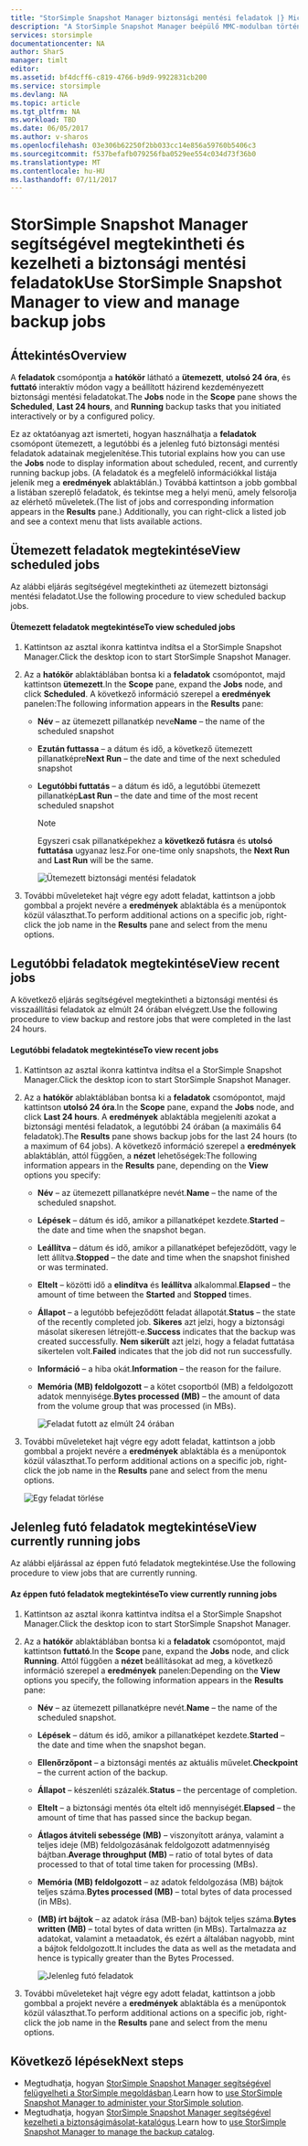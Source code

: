 ```yaml
---
title: "StorSimple Snapshot Manager biztonsági mentési feladatok |} Microsoft Docs"
description: "A StorSimple Snapshot Manager beépülő MMC-modulban történő megtekintését és kezelését ütemezett, folyamatban levő és befejezett biztonsági mentési feladatok használatát ismerteti."
services: storsimple
documentationcenter: NA
author: SharS
manager: timlt
editor: 
ms.assetid: bf4dcff6-c819-4766-b9d9-9922831cb200
ms.service: storsimple
ms.devlang: NA
ms.topic: article
ms.tgt_pltfrm: NA
ms.workload: TBD
ms.date: 06/05/2017
ms.author: v-sharos
ms.openlocfilehash: 03e306b62250f2bb033cc14e856a59760b5406c3
ms.sourcegitcommit: f537befafb079256fba0529ee554c034d73f36b0
ms.translationtype: MT
ms.contentlocale: hu-HU
ms.lasthandoff: 07/11/2017
---
```

# <a name="use-storsimple-snapshot-manager-to-view-and-manage-backup-jobs"></a><span data-ttu-id="df67c-103">StorSimple Snapshot Manager segítségével megtekintheti és kezelheti a biztonsági mentési feladatok</span><span class="sxs-lookup"><span data-stu-id="df67c-103">Use StorSimple Snapshot Manager to view and manage backup jobs</span></span>

## <a name="overview"></a><span data-ttu-id="df67c-104">Áttekintés</span><span class="sxs-lookup"><span data-stu-id="df67c-104">Overview</span></span>
<span data-ttu-id="df67c-105">A **feladatok** csomópontja a **hatókör** látható a **ütemezett**, **utolsó 24 óra**, és **futtató** interaktív módon vagy a beállított házirend kezdeményezett biztonsági mentési feladatokat.</span><span class="sxs-lookup"><span data-stu-id="df67c-105">The **Jobs** node in the **Scope** pane shows the **Scheduled**, **Last 24 hours**, and **Running** backup tasks that you initiated interactively or by a configured policy.</span></span> 

<span data-ttu-id="df67c-106">Ez az oktatóanyag azt ismerteti, hogyan használhatja a **feladatok** csomópont ütemezett, a legutóbbi és a jelenleg futó biztonsági mentési feladatok adatainak megjelenítése.</span><span class="sxs-lookup"><span data-stu-id="df67c-106">This tutorial explains how you can use the **Jobs** node to display information about scheduled, recent, and currently running backup jobs.</span></span> <span data-ttu-id="df67c-107">(A feladatok és a megfelelő információkkal listája jelenik meg a **eredmények** ablaktáblán.) Továbbá kattintson a jobb gombbal a listában szereplő feladatok, és tekintse meg a helyi menü, amely felsorolja az elérhető műveletek.</span><span class="sxs-lookup"><span data-stu-id="df67c-107">(The list of jobs and corresponding information appears in the **Results** pane.) Additionally, you can right-click a listed job and see a context menu that lists available actions.</span></span>

## <a name="view-scheduled-jobs"></a><span data-ttu-id="df67c-108">Ütemezett feladatok megtekintése</span><span class="sxs-lookup"><span data-stu-id="df67c-108">View scheduled jobs</span></span>
<span data-ttu-id="df67c-109">Az alábbi eljárás segítségével megtekintheti az ütemezett biztonsági mentési feladatot.</span><span class="sxs-lookup"><span data-stu-id="df67c-109">Use the following procedure to view scheduled backup jobs.</span></span>

#### <a name="to-view-scheduled-jobs"></a><span data-ttu-id="df67c-110">Ütemezett feladatok megtekintése</span><span class="sxs-lookup"><span data-stu-id="df67c-110">To view scheduled jobs</span></span>
1. <span data-ttu-id="df67c-111">Kattintson az asztal ikonra kattintva indítsa el a StorSimple Snapshot Manager.</span><span class="sxs-lookup"><span data-stu-id="df67c-111">Click the desktop icon to start StorSimple Snapshot Manager.</span></span> 
2. <span data-ttu-id="df67c-112">Az a **hatókör** ablaktáblában bontsa ki a **feladatok** csomópontot, majd kattintson **ütemezett**.</span><span class="sxs-lookup"><span data-stu-id="df67c-112">In the **Scope** pane, expand the **Jobs** node, and click **Scheduled**.</span></span> <span data-ttu-id="df67c-113">A következő információ szerepel a **eredmények** panelen:</span><span class="sxs-lookup"><span data-stu-id="df67c-113">The following information appears in the **Results** pane:</span></span>
   
   * <span data-ttu-id="df67c-114">**Név** – az ütemezett pillanatkép neve</span><span class="sxs-lookup"><span data-stu-id="df67c-114">**Name** – the name of the scheduled snapshot</span></span>
   * <span data-ttu-id="df67c-115">**Ezután futtassa** – a dátum és idő, a következő ütemezett pillanatképre</span><span class="sxs-lookup"><span data-stu-id="df67c-115">**Next Run** – the date and time of the next scheduled snapshot</span></span>
   * <span data-ttu-id="df67c-116">**Legutóbbi futtatás** – a dátum és idő, a legutóbbi ütemezett pillanatkép</span><span class="sxs-lookup"><span data-stu-id="df67c-116">**Last Run** – the date and time of the most recent scheduled snapshot</span></span>
     
     > [!NOTE]
     > <span data-ttu-id="df67c-117">Egyszeri csak pillanatképekhez a **következő futásra** és **utolsó futtatása** ugyanaz lesz.</span><span class="sxs-lookup"><span data-stu-id="df67c-117">For one-time only snapshots, the **Next Run** and **Last Run** will be the same.</span></span>
     
     ![Ütemezett biztonsági mentési feladatok](./media/storsimple-snapshot-manager-manage-backup-jobs/HCS_SSM_Jobs_scheduled.png) 
3. <span data-ttu-id="df67c-119">További műveleteket hajt végre egy adott feladat, kattintson a jobb gombbal a projekt nevére a **eredmények** ablaktábla és a menüpontok közül választhat.</span><span class="sxs-lookup"><span data-stu-id="df67c-119">To perform additional actions on a specific job, right-click the job name in the **Results** pane and select from the menu options.</span></span>

## <a name="view-recent-jobs"></a><span data-ttu-id="df67c-120">Legutóbbi feladatok megtekintése</span><span class="sxs-lookup"><span data-stu-id="df67c-120">View recent jobs</span></span>
<span data-ttu-id="df67c-121">A következő eljárás segítségével megtekintheti a biztonsági mentési és visszaállítási feladatok az elmúlt 24 órában elvégzett.</span><span class="sxs-lookup"><span data-stu-id="df67c-121">Use the following procedure to view backup and restore jobs that were completed in the last 24 hours.</span></span>

#### <a name="to-view-recent-jobs"></a><span data-ttu-id="df67c-122">Legutóbbi feladatok megtekintése</span><span class="sxs-lookup"><span data-stu-id="df67c-122">To view recent jobs</span></span>
1. <span data-ttu-id="df67c-123">Kattintson az asztal ikonra kattintva indítsa el a StorSimple Snapshot Manager.</span><span class="sxs-lookup"><span data-stu-id="df67c-123">Click the desktop icon to start StorSimple Snapshot Manager.</span></span>
2. <span data-ttu-id="df67c-124">Az a **hatókör** ablaktáblában bontsa ki a **feladatok** csomópontot, majd kattintson **utolsó 24 óra**.</span><span class="sxs-lookup"><span data-stu-id="df67c-124">In the **Scope** pane, expand the **Jobs** node, and click **Last 24 hours**.</span></span> <span data-ttu-id="df67c-125">A **eredmények** ablaktábla megjeleníti azokat a biztonsági mentési feladatok, a legutóbbi 24 órában (a maximális 64 feladatok).</span><span class="sxs-lookup"><span data-stu-id="df67c-125">The **Results** pane shows backup jobs for the last 24 hours (to a maximum of 64 jobs).</span></span> <span data-ttu-id="df67c-126">A következő információ szerepel a **eredmények** ablaktáblán, attól függően, a **nézet** lehetőségek:</span><span class="sxs-lookup"><span data-stu-id="df67c-126">The following information appears in the **Results** pane, depending on the **View** options you specify:</span></span>
   
   * <span data-ttu-id="df67c-127">**Név** – az ütemezett pillanatképre nevét.</span><span class="sxs-lookup"><span data-stu-id="df67c-127">**Name** – the name of the scheduled snapshot.</span></span>
   * <span data-ttu-id="df67c-128">**Lépések** – dátum és idő, amikor a pillanatképet kezdete.</span><span class="sxs-lookup"><span data-stu-id="df67c-128">**Started** – the date and time when the snapshot began.</span></span>
   * <span data-ttu-id="df67c-129">**Leállítva** – dátum és idő, amikor a pillanatképet befejeződött, vagy le lett állítva.</span><span class="sxs-lookup"><span data-stu-id="df67c-129">**Stopped** – the date and time when the snapshot finished or was terminated.</span></span>
   * <span data-ttu-id="df67c-130">**Eltelt** – közötti idő a **elindítva** és **leállítva** alkalommal.</span><span class="sxs-lookup"><span data-stu-id="df67c-130">**Elapsed** – the amount of time between the **Started** and **Stopped** times.</span></span>
   * <span data-ttu-id="df67c-131">**Állapot** – a legutóbb befejeződött feladat állapotát.</span><span class="sxs-lookup"><span data-stu-id="df67c-131">**Status** – the state of the recently completed job.</span></span> <span data-ttu-id="df67c-132">**Sikeres** azt jelzi, hogy a biztonsági másolat sikeresen létrejött-e.</span><span class="sxs-lookup"><span data-stu-id="df67c-132">**Success** indicates that the backup was created successfully.</span></span> <span data-ttu-id="df67c-133">**Nem sikerült** azt jelzi, hogy a feladat futtatása sikertelen volt.</span><span class="sxs-lookup"><span data-stu-id="df67c-133">**Failed** indicates that the job did not run successfully.</span></span>
   * <span data-ttu-id="df67c-134">**Információ** – a hiba okát.</span><span class="sxs-lookup"><span data-stu-id="df67c-134">**Information** – the reason for the failure.</span></span>
   * <span data-ttu-id="df67c-135">**Memória (MB) feldolgozott** – a kötet csoportból (MB) a feldolgozott adatok mennyisége.</span><span class="sxs-lookup"><span data-stu-id="df67c-135">**Bytes processed (MB)** – the amount of data from the volume group that was processed (in MBs).</span></span> 
     
     ![Feladat futott az elmúlt 24 órában](./media/storsimple-snapshot-manager-manage-backup-jobs/HCS_SSM_Jobs_Last_24_hours.png) 
3. <span data-ttu-id="df67c-137">További műveleteket hajt végre egy adott feladat, kattintson a jobb gombbal a projekt nevére a **eredmények** ablaktábla és a menüpontok közül választhat.</span><span class="sxs-lookup"><span data-stu-id="df67c-137">To perform additional actions on a specific job, right-click the job name in the **Results** pane and select from the menu options.</span></span>
   
    ![Egy feladat törlése](./media/storsimple-snapshot-manager-manage-backup-catalog/HCS_SSM_Delete_backup.png)

## <a name="view-currently-running-jobs"></a><span data-ttu-id="df67c-139">Jelenleg futó feladatok megtekintése</span><span class="sxs-lookup"><span data-stu-id="df67c-139">View currently running jobs</span></span>
<span data-ttu-id="df67c-140">Az alábbi eljárással az éppen futó feladatok megtekintése.</span><span class="sxs-lookup"><span data-stu-id="df67c-140">Use the following procedure to view jobs that are currently running.</span></span>

#### <a name="to-view-currently-running-jobs"></a><span data-ttu-id="df67c-141">Az éppen futó feladatok megtekintése</span><span class="sxs-lookup"><span data-stu-id="df67c-141">To view currently running jobs</span></span>
1. <span data-ttu-id="df67c-142">Kattintson az asztal ikonra kattintva indítsa el a StorSimple Snapshot Manager.</span><span class="sxs-lookup"><span data-stu-id="df67c-142">Click the desktop icon to start StorSimple Snapshot Manager.</span></span>
2. <span data-ttu-id="df67c-143">Az a **hatókör** ablaktáblában bontsa ki a **feladatok** csomópontot, majd kattintson **futtató**.</span><span class="sxs-lookup"><span data-stu-id="df67c-143">In the **Scope** pane, expand the **Jobs** node, and click **Running**.</span></span> <span data-ttu-id="df67c-144">Attól függően a **nézet** beállításokat ad meg, a következő információ szerepel a **eredmények** panelen:</span><span class="sxs-lookup"><span data-stu-id="df67c-144">Depending on the **View** options you specify, the following information appears in the **Results** pane:</span></span>
   
   * <span data-ttu-id="df67c-145">**Név** – az ütemezett pillanatképre nevét.</span><span class="sxs-lookup"><span data-stu-id="df67c-145">**Name** – the name of the scheduled snapshot.</span></span>
   * <span data-ttu-id="df67c-146">**Lépések** – dátum és idő, amikor a pillanatképet kezdete.</span><span class="sxs-lookup"><span data-stu-id="df67c-146">**Started** – the date and time when the snapshot began.</span></span>
   * <span data-ttu-id="df67c-147">**Ellenőrzőpont** – a biztonsági mentés az aktuális művelet.</span><span class="sxs-lookup"><span data-stu-id="df67c-147">**Checkpoint** – the current action of the backup.</span></span>
   * <span data-ttu-id="df67c-148">**Állapot** – készenléti százalék.</span><span class="sxs-lookup"><span data-stu-id="df67c-148">**Status** – the percentage of completion.</span></span>
   * <span data-ttu-id="df67c-149">**Eltelt** – a biztonsági mentés óta eltelt idő mennyiségét.</span><span class="sxs-lookup"><span data-stu-id="df67c-149">**Elapsed** – the amount of time that has passed since the backup began.</span></span> 
   * <span data-ttu-id="df67c-150">**Átlagos átviteli sebessége (MB)** – viszonyított aránya, valamint a teljes ideje (MB) feldolgozásának feldolgozott adatmennyiség bájtban.</span><span class="sxs-lookup"><span data-stu-id="df67c-150">**Average throughput (MB)** – ratio of total bytes of data processed to that of total time taken for processing (MBs).</span></span>
   * <span data-ttu-id="df67c-151">**Memória (MB) feldolgozott** – az adatok feldolgozása (MB) bájtok teljes száma.</span><span class="sxs-lookup"><span data-stu-id="df67c-151">**Bytes processed (MB)** – total bytes of data processed (in MBs).</span></span>
   * <span data-ttu-id="df67c-152">**(MB) írt bájtok** – az adatok írása (MB-ban) bájtok teljes száma.</span><span class="sxs-lookup"><span data-stu-id="df67c-152">**Bytes written (MB)** – total bytes of data written (in MBs).</span></span> <span data-ttu-id="df67c-153">Tartalmazza az adatokat, valamint a metaadatok, és ezért a általában nagyobb, mint a bájtok feldolgozott.</span><span class="sxs-lookup"><span data-stu-id="df67c-153">It includes the data as well as the metadata and hence is typically greater than the Bytes Processed.</span></span>
     
     ![Jelenleg futó feladatok](./media/storsimple-snapshot-manager-manage-backup-jobs/HCS_SSM_Jobs_running.png)
3. <span data-ttu-id="df67c-155">További műveleteket hajt végre egy adott feladat, kattintson a jobb gombbal a projekt nevére a **eredmények** ablaktábla és a menüpontok közül választhat.</span><span class="sxs-lookup"><span data-stu-id="df67c-155">To perform additional actions on a specific job, right-click the job name in the **Results** pane and select from the menu options.</span></span>

## <a name="next-steps"></a><span data-ttu-id="df67c-156">Következő lépések</span><span class="sxs-lookup"><span data-stu-id="df67c-156">Next steps</span></span>
* <span data-ttu-id="df67c-157">Megtudhatja, hogyan [StorSimple Snapshot Manager segítségével felügyelheti a StorSimple megoldásban](storsimple-snapshot-manager-admin.md).</span><span class="sxs-lookup"><span data-stu-id="df67c-157">Learn how to [use StorSimple Snapshot Manager to administer your StorSimple solution](storsimple-snapshot-manager-admin.md).</span></span>
* <span data-ttu-id="df67c-158">Megtudhatja, hogyan [StorSimple Snapshot Manager segítségével kezelheti a biztonságimásolat-katalógus](storsimple-snapshot-manager-manage-backup-catalog.md).</span><span class="sxs-lookup"><span data-stu-id="df67c-158">Learn how to [use StorSimple Snapshot Manager to manage the backup catalog](storsimple-snapshot-manager-manage-backup-catalog.md).</span></span>

